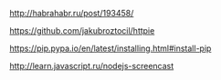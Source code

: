 http://habrahabr.ru/post/193458/

https://github.com/jakubroztocil/httpie

https://pip.pypa.io/en/latest/installing.html#install-pip

http://learn.javascript.ru/nodejs-screencast